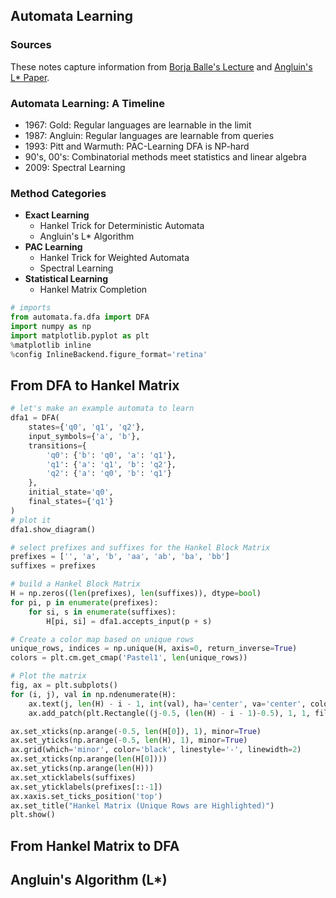 ## Automata Learning

### Sources
These notes capture information from [Borja Balle's Lecture](https://www.youtube.com/watch?v=g-5PPYDiL2k) and [Angluin's L* Paper](https://people.eecs.berkeley.edu/~dawnsong/teaching/s10/papers/angluin87.pdf).

### Automata Learning: A Timeline

* 1967: Gold: Regular languages are learnable in the limit
* 1987: Angluin:  Regular languages are learnable from queries
* 1993: Pitt and Warmuth: PAC-Learning DFA is NP-hard
* 90's, 00's: Combinatorial methods meet statistics and linear algebra
* 2009: Spectral Learning

### Method Categories

* **Exact Learning**
  * Hankel Trick for Deterministic Automata
  * Angluin's L* Algorithm 
* **PAC Learning**
  * Hankel Trick for Weighted Automata
  * Spectral Learning 
* **Statistical Learning**
  *  Hankel Matrix Completion 

```python
# imports
from automata.fa.dfa import DFA
import numpy as np
import matplotlib.pyplot as plt
%matplotlib inline
%config InlineBackend.figure_format='retina'
```

## From DFA to Hankel Matrix

```python
# let's make an example automata to learn
dfa1 = DFA(
    states={'q0', 'q1', 'q2'},
    input_symbols={'a', 'b'},
    transitions={
        'q0': {'b': 'q0', 'a': 'q1'},
        'q1': {'a': 'q1', 'b': 'q2'},
        'q2': {'a': 'q0', 'b': 'q1'}
    },
    initial_state='q0',
    final_states={'q1'}
)
# plot it
dfa1.show_diagram()
```

```python
# select prefixes and suffixes for the Hankel Block Matrix
prefixes = ['', 'a', 'b', 'aa', 'ab', 'ba', 'bb']
suffixes = prefixes

# build a Hankel Block Matrix
H = np.zeros((len(prefixes), len(suffixes)), dtype=bool)
for pi, p in enumerate(prefixes):
    for si, s in enumerate(suffixes):
        H[pi, si] = dfa1.accepts_input(p + s)
```

```python
# Create a color map based on unique rows
unique_rows, indices = np.unique(H, axis=0, return_inverse=True)
colors = plt.cm.get_cmap('Pastel1', len(unique_rows))

# Plot the matrix
fig, ax = plt.subplots()
for (i, j), val in np.ndenumerate(H):
    ax.text(j, len(H) - i - 1, int(val), ha='center', va='center', color='black')
    ax.add_patch(plt.Rectangle((j-0.5, (len(H) - i - 1)-0.5), 1, 1, fill=True, color=colors(indices[i])))

ax.set_xticks(np.arange(-0.5, len(H[0]), 1), minor=True)
ax.set_yticks(np.arange(-0.5, len(H), 1), minor=True)
ax.grid(which='minor', color='black', linestyle='-', linewidth=2)
ax.set_xticks(np.arange(len(H[0])))
ax.set_yticks(np.arange(len(H)))
ax.set_xticklabels(suffixes)
ax.set_yticklabels(prefixes[::-1])
ax.xaxis.set_ticks_position('top')
ax.set_title("Hankel Matrix (Unique Rows are Highlighted)")
plt.show()
```

## From Hankel Matrix to DFA


## Angluin's Algorithm (L*)

```python

```
